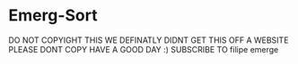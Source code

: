 # Emerg-Sort

DO NOT COPYIGHT THIS WE DEFINATLY DIDNT GET THIS OFF A WEBSITE PLEASE DONT COPY HAVE A GOOD DAY :)
SUBSCRIBE TO filipe emerge
